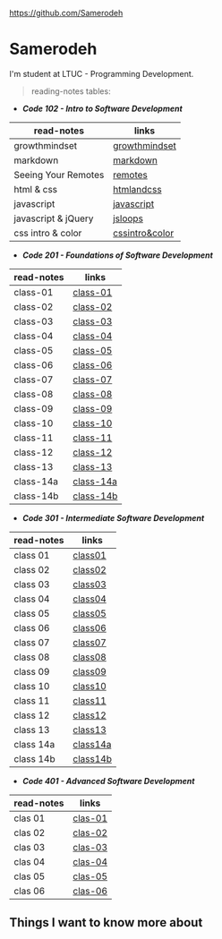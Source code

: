 https://github.com/Samerodeh

# Samerodeh
I'm student at LTUC - Programming Development.

> reading-notes tables:

* ***Code 102 - Intro to Software Development***

| read-notes     | links |
| ----------- | ----------- |
| growthmindset    | [growthmindset](growthmindset)      |
| markdown   |  [markdown](markdown)   |
| Seeing Your Remotes | [remotes](remotes) |
| html & css | [htmlandcss](htmlandcss) |
| javascript | [javascript](javascript) |
| javascript & jQuery | [jsloops](jsloops) |
| css intro & color | [cssintro&color](cssintro&color) |

* ***Code 201 - Foundations of Software Development***

| read-notes     | links |
| ----------- | ----------- |
| class-01 | [class-01](class-01) |
| class-02 | [class-02](class-02) |
| class-03 | [class-03](class-03) |
| class-04 | [class-04](class-04) |
| class-05 | [class-05](class-05) |
| class-06 | [class-06](class-06) |
| class-07 | [class-07](class-07) |
| class-08 | [class-08](class-08) |
| class-09 | [class-09](class-09) |
| class-10 | [class-10](class-10) |
| class-11 | [class-11](class-11) |
| class-12 | [class-12](class-12) |
| class-13 | [class-13](class-13) |
| class-14a | [class-14a](class-14a) |
| class-14b | [class-14b](class-14b) |

* ***Code 301 - Intermediate Software Development***

| read-notes     | links |
| ----------- | ----------- |
| class 01 | [class01](class01) |
| class 02 | [class02](class02) |
| class 03 | [class03](class03) |
| class 04 | [class04](class04) |
| class 05 | [class05](class05) |
| class 06 | [class06](class06) |
| class 07 | [class07](class07) | 
| class 08 | [class08](class08) |
| class 09 | [class09](class09) |
| class 10 | [class10](class10) |
| class 11 | [class11](class11) |
| class 12 | [class12](class12) |
| class 13 | [class13](class13) |
| class 14a | [class14a](class14a) |
| class 14b | [class14b](class14b) |

* ***Code 401 - Advanced Software Development*** 

| read-notes     | links |
| ----------- | ----------- |
| clas 01 | [clas-01](clas-01) |
| clas 02 | [clas-02](clas-02) |
| clas 03 | [clas-03](clas-03) |
| clas 04 | [clas-04](clas-04) |
| clas 05 | [clas-05](clas-05) |
| clas 06 | [clas-06](clas-06) |


## Things I want to know more about